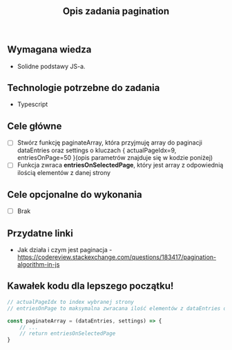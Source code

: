<h2 align="center">Opis zadania pagination </h2>

<br>

## Wymagana wiedza
- Solidne podstawy JS-a.
 
## Technologie potrzebne do zadania

- Typescript 

## Cele główne

* [ ] Stwórz funkcję paginateArray, która przyjmuję array do paginacji dataEntries oraz settings o kluczach { actualPageIdx=9, entriesOnPage=50 }(opis parametrów znajduje się w kodzie poniżej)
* [ ] Funkcja zwraca **entriesOnSelectedPage**, który jest array z odpowiednią ilością elementów z danej strony

## Cele opcjonalne do wykonania

* [ ] Brak

## Przydatne linki

- Jak działa i czym jest paginacja - https://codereview.stackexchange.com/questions/183417/pagination-algorithm-in-js

## Kawałek kodu dla lepszego początku!

```javascript
// actualPageIdx to index wybranej strony
// entriesOnPage to maksymalna zwracana ilość elementów z dataEntries dla wybranej strony

const paginateArray = (dataEntries, settings) => {
    // ...
    // return entriesOnSelectedPage
}
```

